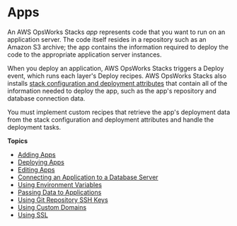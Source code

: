 # Apps<a name="workingapps"></a>

An AWS OpsWorks Stacks *app* represents code that you want to run on an application server\. The code itself resides in a repository such as an Amazon S3 archive; the app contains the information required to deploy the code to the appropriate application server instances\.

When you deploy an application, AWS OpsWorks Stacks triggers a Deploy event, which runs each layer's Deploy recipes\. AWS OpsWorks Stacks also installs [stack configuration and deployment attributes](workingcookbook-json.md) that contain all of the information needed to deploy the app, such as the app's repository and database connection data\.

You must implement custom recipes that retrieve the app's deployment data from the stack configuration and deployment attributes and handle the deployment tasks\. 

**Topics**
+ [Adding Apps](workingapps-creating.md)
+ [Deploying Apps](workingapps-deploying.md)
+ [Editing Apps](workingapps-editing.md)
+ [Connecting an Application to a Database Server](workingapps-connectdb.md)
+ [Using Environment Variables](apps-environment-vars.md)
+ [Passing Data to Applications](apps-data.md)
+ [Using Git Repository SSH Keys](workingapps-deploykeys.md)
+ [Using Custom Domains](workingapps-domains.md)
+ [Using SSL](workingsecurity-ssl.md)